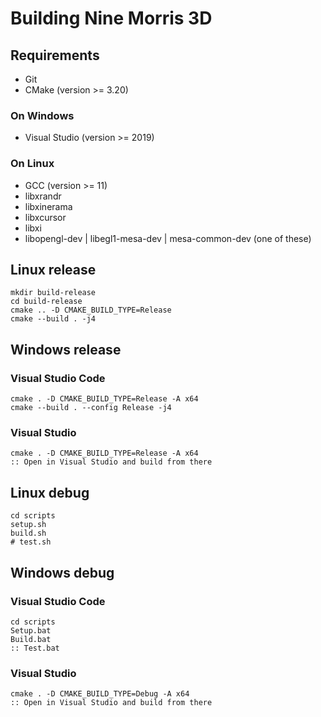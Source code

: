 # Building Nine Morris 3D

## Requirements

- Git
- CMake (version >= 3.20)

### On Windows

- Visual Studio (version >= 2019)

### On Linux

- GCC (version >= 11)
- libxrandr
- libxinerama
- libxcursor
- libxi
- libopengl-dev | libegl1-mesa-dev | mesa-common-dev (one of these)

## Linux release

    mkdir build-release
    cd build-release
    cmake .. -D CMAKE_BUILD_TYPE=Release
    cmake --build . -j4

## Windows release

### Visual Studio Code

    cmake . -D CMAKE_BUILD_TYPE=Release -A x64
    cmake --build . --config Release -j4

### Visual Studio

    cmake . -D CMAKE_BUILD_TYPE=Release -A x64
    :: Open in Visual Studio and build from there

## Linux debug

    cd scripts
    setup.sh
    build.sh
    # test.sh

## Windows debug

### Visual Studio Code

    cd scripts
    Setup.bat
    Build.bat
    :: Test.bat

### Visual Studio

    cmake . -D CMAKE_BUILD_TYPE=Debug -A x64
    :: Open in Visual Studio and build from there
